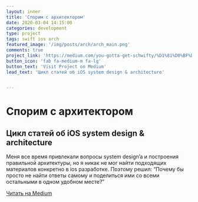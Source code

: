 ```yaml
---
layout: inner
title: 'Спорим с архитектором'
date: 2020-03-04 14:15:00
categories: development
type: project
tags: swift ios arch
featured_image: '/img/posts/arch/arch_main.png'
comments: true
project_link: 'https://medium.com/you-gotta-get-schwifty/%D1%81%D0%BF%D0%BE%D1%80%D0%B8%D0%BC-%D1%81-%D0%B0%D1%80%D1%85%D0%B8%D1%82%D0%B5%D0%BA%D1%82%D0%BE%D1%80%D0%BE%D0%BC-68bf920efcdd'
button_icon: 'fab fa-medium-m fa-lg'
button_text: 'Visit Project on Medium'
lead_text: 'Цикл статей об iOS system design & architecture'


---
```


# Спорим с архитектором
## Цикл статей об iOS system design & architecture

Меня все время привлекали вопросы system design’a и построения правильной архитектуры, но я никак не мог найти подходящих материалов конкретно в ios разработке. Поэтому решил: “Почему бы просто не найти ответы самому и поделиться ими со всеми остальными в одном удобном месте?”

[Читать на Medium](https://medium.com/you-gotta-get-schwifty/%D1%81%D0%BF%D0%BE%D1%80%D0%B8%D0%BC-%D1%81-%D0%B0%D1%80%D1%85%D0%B8%D1%82%D0%B5%D0%BA%D1%82%D0%BE%D1%80%D0%BE%D0%BC-68bf920efcdd)
